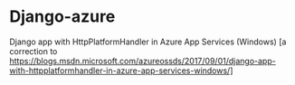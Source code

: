 # Django-azure
Django app with HttpPlatformHandler in Azure App Services (Windows) [a correction to https://blogs.msdn.microsoft.com/azureossds/2017/09/01/django-app-with-httpplatformhandler-in-azure-app-services-windows/]
